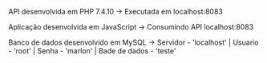 API desenvolvida em PHP 7.4.10 ->
Executada em localhost:8083

Aplicação desenvolvida em JavaScript ->
Consumindo API localhost:8083

Banco de dados desenvolvido em MySQL ->
Servidor - 'localhost' |
Usuario - 'root' |
Senha - 'marlon' |
Bade de dados - 'teste'
